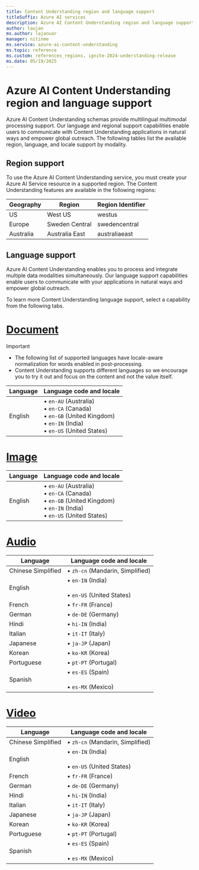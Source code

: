 ```yaml
---
title: Content Understanding region and language support
titleSuffix: Azure AI services
description: Azure AI Content Understanding region and language support
author: laujan
ms.author: lajanuar
manager: nitinme
ms.service: azure-ai-content-understanding
ms.topic: reference
ms.custom: references_regions, ignite-2024-understanding-release
ms.date: 05/19/2025
---
```


# Azure AI Content Understanding region and language support

Azure AI Content Understanding schemas provide multilingual multimodal processing support. Our language and regional support capabilities enable users to communicate with Content Understanding applications in natural ways and empower global outreach. The following tables list the available region, language, and locale support by modality.

## Region support

To use the Azure AI Content Understanding service, you must create your Azure AI Service resource in a supported region. The Content Understanding features are available in the following regions:

| Geography | Region | Region Identifier |
| --- | --- | --- |
| US | West US | westus |
| Europe | Sweden Central | swedencentral |
| Australia | Australia East | australiaeast |

## Language support

Azure AI Content Understanding enables you to process and integrate multiple data modalities simultaneously. Our language support capabilities enable users to communicate with your applications in natural ways and empower global outreach.

To learn more Content Understanding language support, select a capability from the following tabs.

# [Document](#tab/document)

> [!IMPORTANT]
>
> * The following list of supported languages have locale-aware normalization for words enabled in post-processing.
> * Content Understanding supports different languages so we encourage you to try it out and focus on the content and not the value itself.

|Language|Language code and locale|
|--------|-------------|
|English|&bullet; `en-AU` (Australia)</br>&bullet; `en-CA` (Canada)</br>&bullet; `en-GB` (United Kingdom)</br>&bullet;  `en-IN` (India)</br>&bullet; `en-US` (United States)|

# [Image](#tab/image)

|Language|Language code and locale|
|--------|-------------|
|English|&bullet; `en-AU` (Australia)</br>&bullet; `en-CA` (Canada)</br>&bullet; `en-GB` (United Kingdom)</br>&bullet;  `en-IN` (India)</br>&bullet; `en-US` (United States)|

# [Audio](#tab/audio)

|Language|Language code and locale|
|--------|-------------|
|Chinese Simplified|&bullet; `zh-cn` (Mandarin, Simplified)|
|English|&bullet;  `en-IN` (India)</br></br>&bullet; `en-US` (United States)|
|French|&bullet; `fr-FR` (France)|
|German|&bullet; `de-DE` (Germany)|
|Hindi|&bullet; `hi-IN` (India)|
|Italian|&bullet; `it-IT` (Italy)|
|Japanese|&bullet; `ja-JP` (Japan)|
|Korean|&bullet; `ko-KR` (Korea)|
|Portuguese |&bullet; `pt-PT` (Portugal)|
|Spanish|&bullet; `es-ES` (Spain)</br></br>&bullet; `es-MX` (Mexico) |


# [Video](#tab/video)

|Language|Language code and locale|
|--------|-------------|
|Chinese Simplified|&bullet; `zh-cn` (Mandarin, Simplified)|
|English|&bullet;  `en-IN` (India)</br></br>&bullet; `en-US` (United States)|
|French|&bullet; `fr-FR` (France)|
|German|&bullet; `de-DE` (Germany)|
|Hindi|&bullet; `hi-IN` (India)|
|Italian|&bullet; `it-IT` (Italy)|
|Japanese|&bullet; `ja-JP` (Japan)|
|Korean|&bullet; `ko-KR` (Korea)|
|Portuguese |&bullet; `pt-PT` (Portugal)|
|Spanish|&bullet; `es-ES` (Spain)</br></br>&bullet; `es-MX` (Mexico) |


